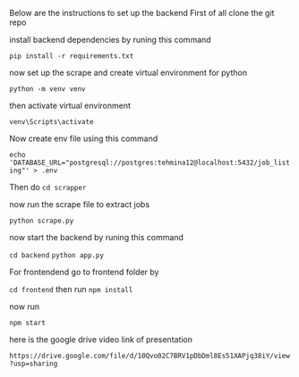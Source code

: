 Below are the instructions to set up the backend 
First of all clone the git repo

install backend dependencies by runing this command

```pip install -r requirements.txt```

now set up the scrape and create virtual environment for python

```python -m venv venv```

then activate virtual environment

```venv\Scripts\activate```

Now create env file using this command

```echo 'DATABASE_URL="postgresql://postgres:tehmina12@localhost:5432/job_listing"' > .env```


Then do ```cd scrapper``` 

now run the scrape file to extract jobs

```python scrape.py```

now start the backend by runing this command

```cd backend```
```python app.py```

For frontendend go to frontend folder by 

```cd frontend```
then run 
```npm install```

now run 

``npm start``

here is the google drive video link of presentation

```https://drive.google.com/file/d/10Qvo02C7BRV1pDbDml8Es51XAPjq38iY/view?usp=sharing```

